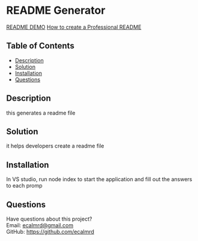 # README Generator

[README DEMO](https://drive.google.com/file/d/1GclgnP2GeKSaYezoHdkpSDCDDkuCdqxE/preview)
[How to create a Professional README](https://coding-boot-camp.github.io/full-stack/github/professional-readme-guide)  

## Table of Contents
* [Description](#description)
* [Solution](#solution)
* [Installation](#installation)
* [Questions](#questions)

## Description
this generates a readme file

## Solution
it helps developers create a readme file

## Installation
In VS studio, run node index to start the application and fill out the answers to each promp


## Questions
Have questions about this project?  
Email: ecalmrd@gmail.com  
GitHub: https://github.com/ecalmrd


